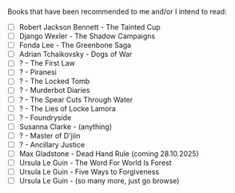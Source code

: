 Books that have been recommended to me and/or I intend to read:
- [ ] Robert Jackson Bennett - The Tainted Cup
- [ ] Django Wexler - The Shadow Campaigns
- [ ] Fonda Lee - The Greenbone Saga
- [ ] Adrian Tchaikovsky - Dogs of War
- [ ] ? - The First Law
- [ ] ? - Piranesi
- [ ] ? - The Locked Tomb
- [ ] ? - Murderbot Diaries
- [ ] ? - The Spear Cuts Through Water
- [ ] ? - The Lies of Locke Lamora
- [ ] ? - Foundryside
- [ ] Susanna Clarke - (anything)
- [ ] ? - Master of D'jiin
- [ ] ? - Ancillary Justice
- [ ] Max Gladstone - Dead Hand Rule (coming 28.10.2025)
- [ ] Ursula Le Guin - The Word For World Is Forest
- [ ] Ursula Le Guin - Five Ways to Forgiveness
- [ ] Ursula Le Guin - (so many more, just go browse)